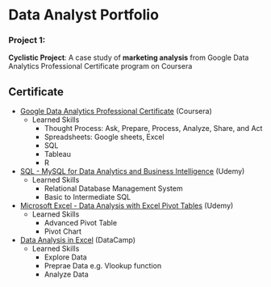 # Data Analyst Portfolio


### Project 1:
__Cyclistic Project__: A case study of __marketing analysis__ from Google Data Analytics Professional Certificate program on Coursera

## Certificate
- [Google Data Analytics Professional Certificate](https://www.coursera.org/account/accomplishments/specialization/certificate/PQNNS3H3MK3Y) (Coursera)
   - Learned Skills
     - Thought Process: Ask, Prepare, Process, Analyze, Share, and Act 
     - Spreadsheets: Google sheets, Excel
     - SQL
     - Tableau
     - R
-  [SQL - MySQL for Data Analytics and Business Intelligence](https://www.udemy.com/certificate/UC-f0050a80-808b-4907-b2c0-540b469660ad/) (Udemy)
   - Learned Skills
     - Relational Database Management System
     - Basic to Intermediate SQL
- [Microsoft Excel - Data Analysis with Excel Pivot Tables](https://www.udemy.com/certificate/UC-104457a8-e66b-4933-861a-895c6a1a1238/) (Udemy)
   - Learned Skills
     - Advanced Pivot Table
     - Pivot Chart 
- [Data Analysis in Excel](https://www.datacamp.com/statement-of-accomplishment/course/ac2697619c9d4bccd4b853fef17a218cd8315bd4) (DataCamp)
   - Learned Skills
     - Explore Data
     - Preprae Data e.g. Vlookup function
     - Analyze Data
 

